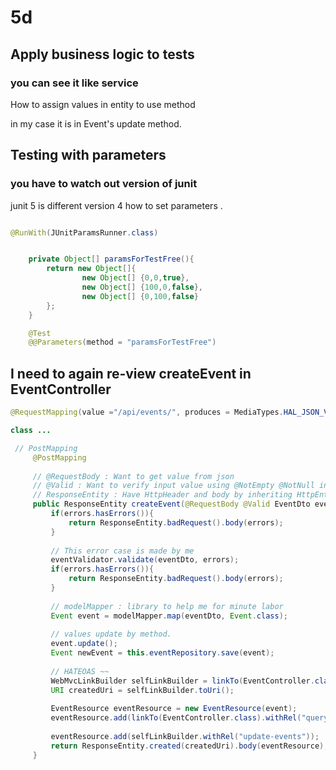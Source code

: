 # 5d

##  Apply business logic to tests 

### you can see it like service

How to assign values in entity to use method

in my case it is in Event's update method. 

## Testing with parameters

### you have to watch out version of junit

junit 5 is different version 4 how to set parameters .

```java

@RunWith(JUnitParamsRunner.class)


    private Object[] paramsForTestFree(){
        return new Object[]{
                new Object[] {0,0,true},
                new Object[] {100,0,false},
                new Object[] {0,100,false}
        };
    }

    @Test
    @@Parameters(method = "paramsForTestFree")

```

## I need to again re-view createEvent in EventController

```java
@RequestMapping(value ="/api/events/", produces = MediaTypes.HAL_JSON_VALUE)

class ...

 // PostMapping
     @PostMapping
 
     // @RequestBody : Want to get value from json
     // @Valid : Want to verify input value using @NotEmpty @NotNull in EventDto
     // ResponseEntity : Have HttpHeader and body by inheriting HttpEntity
     public ResponseEntity createEvent(@RequestBody @Valid EventDto eventDto, Errors errors){
         if(errors.hasErrors()){
             return ResponseEntity.badRequest().body(errors);
         }
 
         // This error case is made by me
         eventValidator.validate(eventDto, errors);
         if(errors.hasErrors()){
             return ResponseEntity.badRequest().body(errors);
         }
 
         // modelMapper : library to help me for minute labor
         Event event = modelMapper.map(eventDto, Event.class);
 
         // values update by method.
         event.update();
         Event newEvent = this.eventRepository.save(event);
 
         // HATEOAS ~~
         WebMvcLinkBuilder selfLinkBuilder = linkTo(EventController.class).slash(newEvent.getId());
         URI createdUri = selfLinkBuilder.toUri();
 
         EventResource eventResource = new EventResource(event);
         eventResource.add(linkTo(EventController.class).withRel("query-events"));
 
         eventResource.add(selfLinkBuilder.withRel("update-events"));
         return ResponseEntity.created(createdUri).body(eventResource);
     }
```
